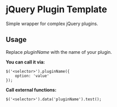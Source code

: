 jQuery Plugin Template
======================

Simple wrapper for complex jQuery plugins.

## Usage

Replace *pluginName* with the name of your plugin.

**You can call it via:**

	$('<selector>').pluginName({
		option: 'value'
	});

**Call external functions:**

	$('<selector>').data('pluginName').test();
